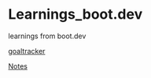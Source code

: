 # Learnings_boot.dev
 learnings from boot.dev

[goaltracker](https://docs.google.com/spreadsheets/d/e/2PACX-1vQxnVk7juJCwyqcDpaGG1zOVsNUTH7hZiajP6rTQ3aL275ZoAQmR8ZKn9TMG14C4PcbJ-DxCJbz5RIU/pubhtml?gid=1090526237&single=true)

[Notes](https://sg75.notion.site/Boot-Dev-d6f39ecefbde443f956af5386871c3b7?pvs=4)
